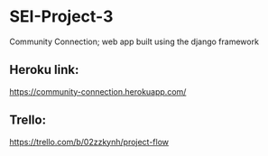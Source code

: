 # SEI-Project-3
Community Connection; web app built using the django framework

## Heroku link:
https://community-connection.herokuapp.com/

## Trello:
https://trello.com/b/02zzkynh/project-flow

